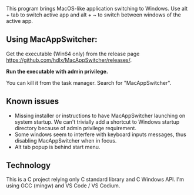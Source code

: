 This program brings MacOS-like application switching to Windows. Use alt + tab to switch active app and alt + ~ to switch between windows of the active app.

## Using MacAppSwitcher:
Get the executable (Win64 only) from the release page https://github.com/hdlx/MacAppSwitcher/releases/.

**Run the executable with admin privilege.**

You can kill it from the task manager. Search for "MacAppSwitcher".

## Known issues
- Missing installer or instructions to have MacAppSwitcher launching on system startup. We can't trivially add a shortcut to Windows startup directory because of admin privilege requirement.
- Some windows seem to interfere with keyboard inputs messages, thus disabling MacAppSwitcher when in focus.
- Alt tab popup is behind start menu.

## Technology
This is a C project relying only C standard library and C Windows API. I'm using GCC (mingw) and VS Code / VS Codium.
